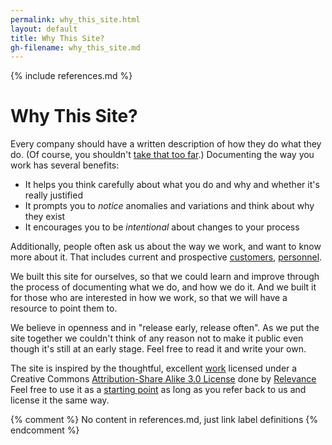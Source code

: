 ```yaml
---
permalink: why_this_site.html
layout: default
title: Why This Site?
gh-filename: why_this_site.md
---
```

{% include references.md %}

# Why This Site?

Every company should have a written description of how they do what they do.
(Of course, you shouldn't
[take that too far](http://en.wikipedia.org/wiki/ISO_9000).)
Documenting the way you work has several benefits:

* It helps you think carefully about what you do and why and whether it's really justified
* It prompts you to *notice* anomalies and variations and think about why they exist
* It encourages you to be *intentional* about changes to your process

Additionally, people often ask us about the way we work, and want to know more about it.
That includes current and prospective [customers](http://domain7.com/Results.html),
[personnel](http://domain7.com/Team.html).

We built this site for ourselves, so that we could learn and improve
through the process of documenting what we do, and how we do it.
And we built it for those who are interested in how we work,
so that we will have a resource to point them to.

We believe in openness and in "release early, release often".
As we put the site together we couldn't think of any reason not to make
it public even though it's still at an early stage.  Feel free to read it and write your own. 

The site is inspired by the thoughtful, excellent [work](https://github.com/relevance/how_we_work/tree/gh-pages) licensed under a Creative Commons [Attribution-Share Alike 3.0 License](/license.html) done by [Relevance](http://howwework.thinkrelevance.com/)
Feel free to use it as a [starting point](https://github.com/domain7/development) 
as long as you refer back to us and license it the same way.

{% comment %} No content in references.md, just link label definitions {% endcomment %}
